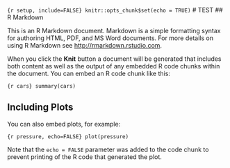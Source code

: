 `{r setup, include=FALSE} knitr::opts_chunk$set(echo = TRUE)` \# TEST \#\# R Markdown

This is an R Markdown document. Markdown is a simple formatting syntax for authoring HTML, PDF, and MS Word documents. For more details on using R Markdown see <http://rmarkdown.rstudio.com>.

When you click the **Knit** button a document will be generated that includes both content as well as the output of any embedded R code chunks within the document. You can embed an R code chunk like this:

`{r cars} summary(cars)`

Including Plots
---------------

You can also embed plots, for example:

`{r pressure, echo=FALSE} plot(pressure)`

Note that the `echo = FALSE` parameter was added to the code chunk to prevent printing of the R code that generated the plot.
